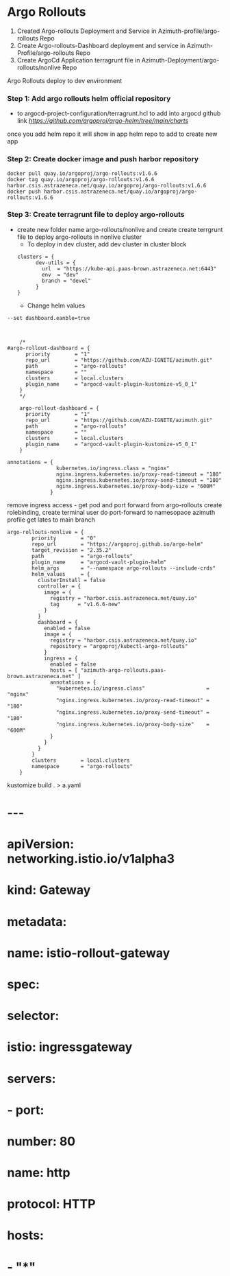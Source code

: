 # Argo Rollouts
1. Created Argo-rollouts Deployment and Service in Azimuth-profile/argo-rollouts Repo
2. Create Argo-rollouts-Dashboard deployment and service in Azimuth-Profile/argo-rollouts Repo
3. Create ArgoCd Application terragrunt file in Azimuth-Deployment/argo-rollouts/nonlive Repo


Argo Rollouts deploy to dev environment

### Step 1: Add argo rollouts helm official repository
- to argocd-project-configuration/terragrunt.hcl to add into argocd
github link *https://github.com/argoproj/argo-helm/tree/main/charts*

once you add helm repo it will show in app helm repo to add to create new app

### Step 2: Create docker image and push harbor repository
```
docker pull quay.io/argoproj/argo-rollouts:v1.6.6
docker tag quay.io/argoproj/argo-rollouts:v1.6.6 harbor.csis.astrazeneca.net/quay.io/argoproj/argo-rollouts:v1.6.6
docker push harbor.csis.astrazeneca.net/quay.io/argoproj/argo-rollouts:v1.6.6
```

### Step 3: Create terragrunt file to deploy argo-rollouts
- create new folder name argo-rollouts/nonlive and create create terrgrunt file to deploy argo-rollouts in nonlive cluster
	- To deploy in dev cluster, add dev cluster in cluster block
	```
	clusters = {
    	  dev-utils = {
     	    url  = "https://kube-api.paas-brown.astrazeneca.net:6443"
      	    env  = "dev"
      	    branch = "devel"
    	  }
  	}
	```
	- Change helm values
```
--set dashboard.eanble=true



    /*
#argo-rollout-dashboard = {
      priority        = "1"
      repo_url        = "https://github.com/AZU-IGNITE/azimuth.git"
      path            = "argo-rollouts"
      namespace       = ""
      clusters        = local.clusters
      plugin_name     = "argocd-vault-plugin-kustomize-v5_0_1"
    }
    */

    argo-rollout-dashboard = {
      priority        = "1"
      repo_url        = "https://github.com/AZU-IGNITE/azimuth.git"
      path            = "argo-rollouts"
      namespace       = ""
      clusters        = local.clusters
      plugin_name     = "argocd-vault-plugin-kustomize-v5_0_1"
    }

annotations = {
                kubernetes.io/ingress.class = "nginx"
                nginx.ingress.kubernetes.io/proxy-read-timeout = "180"
                nginx.ingress.kubernetes.io/proxy-send-timeout = "180"
                nginx.ingress.kubernetes.io/proxy-body-size = "600M"
              }

```
remove ingress
access - get pod and port forward from argo-rollouts
	create rolebinding, create 
terminal user do port-forward to namesopace
azimuth profile
get lates to main branch


```
argo-rollouts-nonlive = {
        priority        = "0"
        repo_url        = "https://argoproj.github.io/argo-helm"
        target_revision = "2.35.2"
        path            = "argo-rollouts"
        plugin_name     = "argocd-vault-plugin-helm"
        helm_args       = "--namespace argo-rollouts --include-crds"
        helm_values     = {
          clusterInstall = false
          controller = {
            image = {
              registry = "harbor.csis.astrazeneca.net/quay.io"
              tag      = "v1.6.6-new"
            }
          }
          dashboard = {
            enabled = false
            image = {
              registry = "harbor.csis.astrazeneca.net/quay.io"
              repository = "argoproj/kubectl-argo-rollouts"
            }
            ingress = {
              enabled = false
              hosts = [ "azimuth-argo-rollouts.paas-brown.astrazeneca.net" ]
              annotations = {
                "kubernetes.io/ingress.class"                    = "nginx"
                "nginx.ingress.kubernetes.io/proxy-read-timeout" = "180"
                "nginx.ingress.kubernetes.io/proxy-send-timeout" = "180"
                "nginx.ingress.kubernetes.io/proxy-body-size"    = "600M"
              }
            }
          }
        }
        clusters        = local.clusters
        namespace       = "argo-rollouts"
    }
```
kustomize build . > a.yaml

# ---
# apiVersion: networking.istio.io/v1alpha3
# kind: Gateway
# metadata:
#   name: istio-rollout-gateway
# spec:
#   selector:
#     istio: ingressgateway
#   servers:
#   - port:
#       number: 80
#       name: http
#       protocol: HTTP
#     hosts:
#     - "*"


